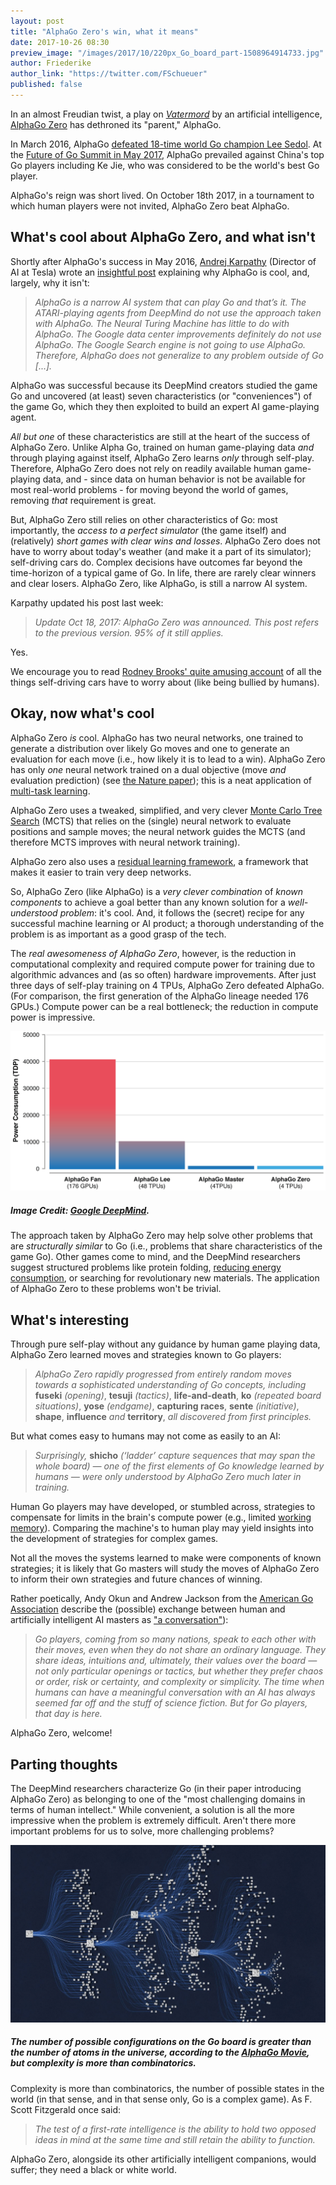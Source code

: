 ```yaml
--- 
layout: post
title: "AlphaGo Zero's win, what it means"
date: 2017-10-26 08:30
preview_image: "/images/2017/10/220px_Go_board_part-1508964914733.jpg"
author: Friederike
author_link: "https://twitter.com/FSchueuer"
published: false
---
```


In an almost Freudian twist, a play on [*Vatermord*](http://www.gutenberg.org/files/41214/41214-h/41214-h.htm) by an artificial intelligence, [AlphaGo Zero](https://deepmind.com/blog/alphago-zero-learning-scratch/) has dethroned its "parent," AlphaGo. 

In March 2016, AlphaGo [defeated 18-time world Go champion Lee Sedol](https://www.theatlantic.com/technology/archive/2016/03/the-invisible-opponent/475611/). At the [Future of Go Summit in May 2017](https://events.google.com/alphago2017/), AlphaGo prevailed against China's top Go players including Ke Jie, who was considered to be the world's best Go player. 

AlphaGo's reign was short lived. On October 18th 2017, in a tournament to which human players were not invited, AlphaGo Zero beat AlphaGo.

## What's cool about AlphaGo Zero, and what isn't
Shortly after AlphaGo's success in May 2016, [Andrej Karpathy](http://cs.stanford.edu/people/karpathy/) (Director of AI at Tesla) wrote an [insightful post](https://medium.com/@karpathy/alphago-in-context-c47718cb95a5) explaining why AlphaGo is cool, and, largely, why it isn't:

> *AlphaGo is a narrow AI system that can play Go and that’s it. The ATARI-playing agents from DeepMind do not use the approach taken with AlphaGo. The Neural Turing Machine has little to do with AlphaGo. The Google data center improvements definitely do not use AlphaGo. The Google Search engine is not going to use AlphaGo. Therefore, AlphaGo does not generalize to any problem outside of Go [...].*

AlphaGo was successful because its DeepMind creators studied the game Go and uncovered (at least) seven characteristics (or "conveniences") of the game Go, which they then exploited to build an expert AI game-playing agent.

*All but one* of these characteristics are still at the heart of the success of AlphaGo Zero. Unlike Alpha Go, trained on human game-playing data *and* through playing against itself, AlphaGo Zero learns *only* through self-play. Therefore, AlphaGo Zero does not rely on readily available human game-playing data, and - since data on human behavior is not be available for most real-world problems - for moving beyond the world of games, removing *that* requirement is great.

But, AlphaGo Zero still relies on other characteristics of Go: most importantly, the *access to a perfect simulator* (the game itself) and (relatively) *short games with clear wins and losses*. AlphaGo Zero does not have to worry about today's weather (and make it a part of its simulator); self-driving cars do. Complex decisions have outcomes far beyond the time-horizon of a typical game of Go. In life, there are rarely clear winners and clear losers. AlphaGo Zero, like AlphaGo, is still a narrow AI system.

Karpathy updated his post last week:

> *Update Oct 18, 2017: AlphaGo Zero was announced. This post refers to the previous version. 95% of it still applies.*

Yes.

We encourage you to read [Rodney Brooks' quite amusing account](https://spectrum.ieee.org/transportation/self-driving/the-big-problem-with-selfdriving-cars-is-people) of all the things self-driving cars have to worry about (like being bullied by humans).

## Okay, now what's cool
AlphaGo Zero *is* cool. AlphaGo has two neural networks, one trained to generate a distribution over likely Go moves and one to generate an evaluation for each move (i.e., how likely it is to lead to a win). AlphaGo Zero has only *one* neural network trained on a dual objective (move *and* evaluation prediction) (see [the Nature paper](https://www.nature.com/nature/journal/v550/n7676/full/nature24270.html)); this is a neat application of [multi-task learning](https://arxiv.org/abs/1706.05098).

AlphaGo Zero uses a tweaked, simplified, and very clever [Monte Carlo Tree Search](http://jeffbradberry.com/posts/2015/09/intro-to-monte-carlo-tree-search/) (MCTS) that relies on the (single) neural network to evaluate positions and sample moves; the neural network guides the MCTS (and therefore MCTS improves with neural network training).

AlphaGo zero also uses a [residual learning framework](https://arxiv.org/abs/1512.03385), a framework that makes it easier to train very deep networks.

So, AlphaGo Zero (like AlphaGo) is a *very clever combination* of *known components* to achieve a goal better than any known solution for a *well-understood problem*: it's cool. And, it follows the (secret) recipe for any successful machine learning or AI product; a thorough understanding of the problem is as important as a good grasp of the tech.

The *real awesomeness of AlphaGo Zero*, however, is the reduction in computational complexity and required compute power for training due to algorithmic advances and (as so often) hardware improvements. After just three days of self-play training on 4 TPUs, AlphaGo Zero defeated AlphaGo. (For comparison, the first generation of the AlphaGo lineage needed 176 GPUs.) Compute power can be a real bottleneck; the reduction in compute power is impressive.

![](/images/2017/10/AlphaGo20Efficiency_width_1500-1508465583728.png)

##### Image Credit: [Google DeepMind](https://deepmind.com/blog/alphago-zero-learning-scratch/).

The approach taken by AlphaGo Zero may help solve other problems that are *structurally similar* to Go (i.e., problems that share characteristics of the game Go). Other games come to mind, and the DeepMind researchers suggest structured problems like protein folding, [reducing energy consumption](https://deepmind.com/blog/deepmind-ai-reduces-google-data-centre-cooling-bill-40/), or searching for revolutionary new materials. The application of AlphaGo Zero to these problems won't be trivial.

## What's interesting
Through pure self-play without any guidance by human game playing data, AlphaGo Zero learned moves and strategies known to Go players: 

>*AlphaGo Zero rapidly progressed from entirely random moves towards a sophisticated understanding of Go concepts, including* **fuseki** *(opening)*, **tesuji** *(tactics)*, **life-and-death**, **ko** *(repeated board situations)*, **yose** *(endgame)*, **capturing races**, **sente** *(initiative)*, **shape**, **influence** *and* **territory**, *all discovered from first principles.* 

But what comes easy to humans may not come as easily to an AI:

>*Surprisingly,* **shicho** *(‘ladder’ capture sequences that may span the whole board) — one of the first elements of Go knowledge learned by humans — were only understood by AlphaGo Zero much later in training.*

Human Go players may have developed, or stumbled across, strategies to compensate for limits in the brain's compute power (e.g., limited [working memory](http://www.sciencedirect.com/science/article/pii/S0079742108604521)). Comparing the machine's to human play may yield insights into the development of strategies for complex games.

Not all the moves the systems learned to make were components of known strategies; it is likely that Go masters will study the moves of AlphaGo Zero to inform their own strategies and future chances of winning.

Rather poetically, Andy Okun and Andrew Jackson from the [American Go Association](http://www.usgo.org/) describe the (possible) exchange between human and artificially intelligent AI masters as ["a conversation"](https://www.nature.com/nature/journal/v550/n7676/pdf/550336a.pdf)):

> *Go players, coming from so many nations, speak to each other with their moves, even when they do not share an ordinary language. They share ideas, intuitions and, ultimately, their values over the board — not only particular openings or tactics, but whether they prefer chaos or order, risk or certainty, and complexity or simplicity. The time when humans can have a meaningful conversation with an AI has always seemed far off and the stuff of science fiction. But for Go players, that day is here.*

AlphaGo Zero, welcome!

## Parting thoughts
The DeepMind researchers characterize Go (in their paper introducing AlphaGo Zero) as belonging to one of the "most challenging domains in terms of human intellect." While convenient, a solution is all the more impressive when the problem is extremely difficult. Aren't there more important problems for us to solve, more challenging problems?

![](/images/2017/10/gallery_6-1508465225174.jpg)

##### The number of possible configurations on the Go board is greater than the number of atoms in the universe, according to the [AlphaGo Movie](https://www.alphagomovie.com/), but complexity is more than combinatorics.

Complexity is more than combinatorics, the number of possible states in the world (in that sense, and in that sense only, Go is a complex game). As F. Scott Fitzgerald once said: 

>*The test of a first-rate intelligence is the ability to hold two opposed ideas in mind at the same time and still retain the ability to function.*

AlphaGo Zero, alongside its other artificially intelligent companions, would suffer; they need a black or white world. 
